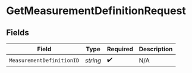 # GetMeasurementDefinitionRequest


## Fields

| Field                     | Type                      | Required                  | Description               |
| ------------------------- | ------------------------- | ------------------------- | ------------------------- |
| `MeasurementDefinitionID` | *string*                  | :heavy_check_mark:        | N/A                       |